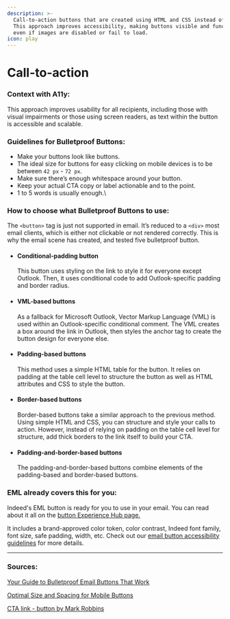 ```yaml
---
description: >-
  Call-to-action buttons that are created using HTML and CSS instead of images.
  This approach improves accessibility, making buttons visible and functional
  even if images are disabled or fail to load.
icon: play
---
```


# Call-to-action

### Context with A11y:

This approach improves usability for all recipients, including those with visual impairments or those using screen readers, as text within the button is accessible and scalable.

### Guidelines for Bulletproof Buttons:

* Make your buttons look like buttons.
* The ideal size for buttons for easy clicking on mobile devices is to be between `42 px` - `72 px`.&#x20;
* Make sure there’s enough whitespace around your button.
* Keep your actual CTA copy or label actionable and to the point.
* 1 to 5 words is usually enough.\


### How to choose what Bulletproof Buttons to use:&#x20;

The `<button>` tag is just not supported in email. It’s reduced to a `<div>` most email clients, which is either not clickable or not rendered correctly. This is why the email scene has created, and tested five bulletproof button.&#x20;

*   #### Conditional-padding button <a href="#conditional-padding" id="conditional-padding"></a>

    This button uses styling on the link to style it for everyone except Outlook. Then, it uses conditional code to add Outlook-specific padding and border radius.


*   #### VML-based buttons <a href="#vml" id="vml"></a>

    As a fallback for Microsoft Outlook, Vector Markup Language (VML) is used within an Outlook-specific conditional comment. The VML creates a box around the link in Outlook, then styles the anchor tag to create the button design for everyone else.


*   #### Padding-based buttons <a href="#padding" id="padding"></a>

    This method uses a simple HTML table for the button. It relies on padding at the table cell level to structure the button as well as HTML attributes and CSS to style the button.


*   #### Border-based buttons <a href="#border" id="border"></a>

    Border-based buttons take a similar approach to the previous method. Using simple HTML and CSS, you can structure and style your calls to action. However, instead of relying on padding on the table cell level for structure, add thick borders to the link itself to build your CTA.


*   #### Padding-and-border-based buttons <a href="#padding-plus-border" id="padding-plus-border"></a>

    The padding-and-border-based buttons combine elements of the padding-based and border-based buttons.&#x20;

### EML already covers this for you:&#x20;

Indeed's EML button is ready for you to use in your email. You can read about it all on the [button Experience Hub page.](https://experience.indeed.design/components/email/button)&#x20;

It includes a brand-approved color token, color contrast, Indeed font family, font size, safe padding, width, etc. Check out our [email button accessibility guidelines](https://experience.indeed.design/components/email/button?tab=accessibility) for more details.&#x20;

***

### Sources:&#x20;

[Your Guide to Bulletproof Email Buttons That Work](https://www.litmus.com/blog/a-guide-to-bulletproof-buttons-in-email-design)

[Optimal Size and Spacing for Mobile Buttons](https://uxmovement.com/mobile/optimal-size-and-spacing-for-mobile-buttons/)

[CTA link - button by Mark Robbins](https://www.goodemailcode.com/email-code/link-button)

